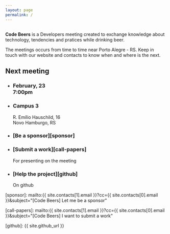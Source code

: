 ```yaml
---
layout: page
permalink: /
---
```


<h2 class="logo">
  <i class="fa fa-chevron-left"></i>
  <i class="fa fa-beer"></i>
  <i class="fa fa-chevron-right"></i>
</h2>

**Code Beers** is a Developers meeting created to exchange knowledge
about technology, tendencies and pratices while drinking beer.

The meetings occurs from time to time near Porto Alegre - RS. Keep in
touch with our website and contacts to know when and where is the next.

## Next meeting

<ul class="banners">
  <li class="schedule">
    <i class="watermark fa fa-clock-o"></i>
    <div class="info">
      <h3>February, 23 <br>
      7:00pm</h3>
    </div>
  </li>
  <li class="schedule">
    <i class="watermark fa fa-map-marker"></i>
    <div class="info">
      <h3>Campus 3</h3>
      R. Emílio Hauschild, 16 <br>
      Novo Hamburgo, RS
    </div>
  </li>
  <li class="schedule">
    <i class="watermark fa fa-usd"></i>
    <div class="info">
        <h3 markdown="1">[Be a sponsor][sponsor]</h3>
    </div>
  </li>
  <li class="schedule">
    <i class="watermark fa fa-video-camera"></i>
    <div class="info">
        <h3 markdown="1">[Submit a work][call-papers]</h3>
        For presenting on the meeting
    </div>
  </li>
  <li class="schedule">
    <i class="watermark fa fa-github"></i>
    <div class="info">
        <h3 markdown="1">[Help the project][github]</h3>
        On github
    </div>
  </li>
</ul>

[sponsor]: mailto:{{ site.contacts[1].email }}?cc={{ site.contacts[0].email }}&subject="[Code Beers] Let me be a sponsor"

[call-papers]: mailto:{{ site.contacts[1].email }}?cc={{ site.contacts[0].email }}&subject="[Code Beers] I want to submit a work"

[github]: {{ site.github_url }}